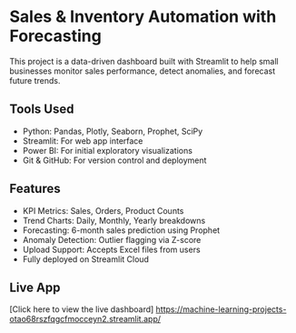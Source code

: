 # Sales & Inventory Automation with Forecasting

This project is a data-driven dashboard built with Streamlit to help small businesses monitor sales performance, detect anomalies, and forecast future trends.

## Tools Used
- Python: Pandas, Plotly, Seaborn, Prophet, SciPy
- Streamlit: For web app interface
- Power BI: For initial exploratory visualizations
- Git & GitHub: For version control and deployment


## Features
- KPI Metrics: Sales, Orders, Product Counts
- Trend Charts: Daily, Monthly, Yearly breakdowns
- Forecasting: 6-month sales prediction using Prophet
- Anomaly Detection: Outlier flagging via Z-score
- Upload Support: Accepts Excel files from users
- Fully deployed on Streamlit Cloud

## Live App
[Click here to view the live dashboard]  https://machine-learning-projects-otao68rszfqgcfmocceyn2.streamlit.app/
